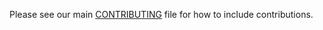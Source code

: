 Please see our main [CONTRIBUTING](https://github.com/appwrite/appwrite/blob/master/CONTRIBUTING.md) file for how to include contributions.